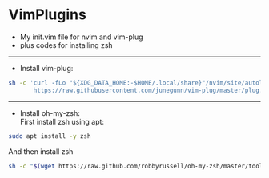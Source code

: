 # VimPlugins
* My init.vim file for nvim and vim-plug
* plus codes for installing zsh
  
---

* Install vim-plug:  
```bash
sh -c 'curl -fLo "${XDG_DATA_HOME:-$HOME/.local/share}"/nvim/site/autoload/plug.vim --create-dirs \
       https://raw.githubusercontent.com/junegunn/vim-plug/master/plug.vim'''
```

---

* Install oh-my-zsh:  
First install zsh using apt:
```bash
sudo apt install -y zsh
```
And then install zsh
```bash
sh -c "$(wget https://raw.github.com/robbyrussell/oh-my-zsh/master/tools/install.sh -O -)"
```
